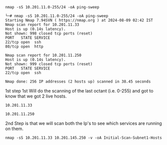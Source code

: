 
```
nmap -sS 10.201.11.0-255/24 -oA ping-sweep 
```

```
└─# nmap -sS 10.201.11.0-255/24 -oA ping-sweep 
Starting Nmap 7.94SVN ( https://nmap.org ) at 2024-08-09 02:42 IST
Nmap scan report for 10.201.11.33
Host is up (0.14s latency).
Not shown: 998 closed tcp ports (reset)
PORT   STATE SERVICE
22/tcp open  ssh
80/tcp open  http

Nmap scan report for 10.201.11.250
Host is up (0.14s latency).
Not shown: 999 closed tcp ports (reset)
PORT   STATE SERVICE
22/tcp open  ssh

Nmap done: 256 IP addresses (2 hosts up) scanned in 38.45 seconds
```

1st step 1st 
Will do the scanning of the last octant (i.e. 0-255) and got to know that we got 2 live hosts.
```
10.201.11.33
```

```
10.201.11.250
```


2nd Step is that we will scan both the Ip's to see which services are running on them.
```
nmap -sS 10.201.11.33 10.201.145.250 -v -oA Initial-Scan-Subnet1-Hosts
```


